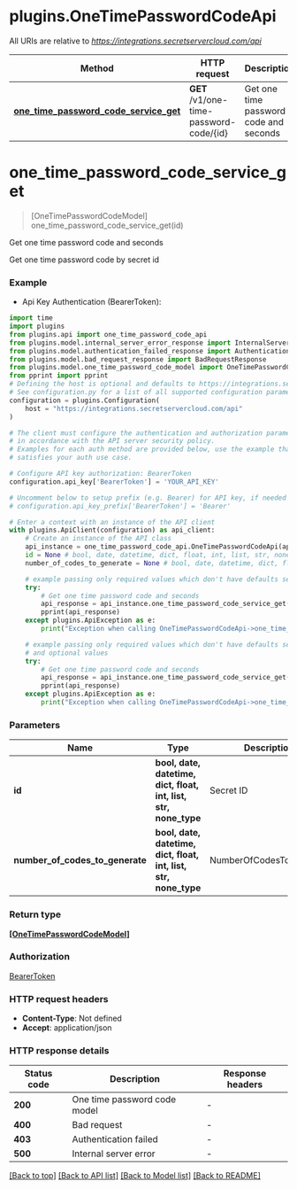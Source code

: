 # plugins.OneTimePasswordCodeApi

All URIs are relative to *https://integrations.secretservercloud.com/api*

Method | HTTP request | Description
------------- | ------------- | -------------
[**one_time_password_code_service_get**](OneTimePasswordCodeApi.md#one_time_password_code_service_get) | **GET** /v1/one-time-password-code/{id} | Get one time password code and seconds


# **one_time_password_code_service_get**
> [OneTimePasswordCodeModel] one_time_password_code_service_get(id)

Get one time password code and seconds

Get one time password code by secret id

### Example

* Api Key Authentication (BearerToken):

```python
import time
import plugins
from plugins.api import one_time_password_code_api
from plugins.model.internal_server_error_response import InternalServerErrorResponse
from plugins.model.authentication_failed_response import AuthenticationFailedResponse
from plugins.model.bad_request_response import BadRequestResponse
from plugins.model.one_time_password_code_model import OneTimePasswordCodeModel
from pprint import pprint
# Defining the host is optional and defaults to https://integrations.secretservercloud.com/api
# See configuration.py for a list of all supported configuration parameters.
configuration = plugins.Configuration(
    host = "https://integrations.secretservercloud.com/api"
)

# The client must configure the authentication and authorization parameters
# in accordance with the API server security policy.
# Examples for each auth method are provided below, use the example that
# satisfies your auth use case.

# Configure API key authorization: BearerToken
configuration.api_key['BearerToken'] = 'YOUR_API_KEY'

# Uncomment below to setup prefix (e.g. Bearer) for API key, if needed
# configuration.api_key_prefix['BearerToken'] = 'Bearer'

# Enter a context with an instance of the API client
with plugins.ApiClient(configuration) as api_client:
    # Create an instance of the API class
    api_instance = one_time_password_code_api.OneTimePasswordCodeApi(api_client)
    id = None # bool, date, datetime, dict, float, int, list, str, none_type | Secret ID
    number_of_codes_to_generate = None # bool, date, datetime, dict, float, int, list, str, none_type | NumberOfCodesToGenerate (optional)

    # example passing only required values which don't have defaults set
    try:
        # Get one time password code and seconds
        api_response = api_instance.one_time_password_code_service_get(id)
        pprint(api_response)
    except plugins.ApiException as e:
        print("Exception when calling OneTimePasswordCodeApi->one_time_password_code_service_get: %s\n" % e)

    # example passing only required values which don't have defaults set
    # and optional values
    try:
        # Get one time password code and seconds
        api_response = api_instance.one_time_password_code_service_get(id, number_of_codes_to_generate=number_of_codes_to_generate)
        pprint(api_response)
    except plugins.ApiException as e:
        print("Exception when calling OneTimePasswordCodeApi->one_time_password_code_service_get: %s\n" % e)
```


### Parameters

Name | Type | Description  | Notes
------------- | ------------- | ------------- | -------------
 **id** | **bool, date, datetime, dict, float, int, list, str, none_type**| Secret ID |
 **number_of_codes_to_generate** | **bool, date, datetime, dict, float, int, list, str, none_type**| NumberOfCodesToGenerate | [optional]

### Return type

[**[OneTimePasswordCodeModel]**](OneTimePasswordCodeModel.md)

### Authorization

[BearerToken](../README.md#BearerToken)

### HTTP request headers

 - **Content-Type**: Not defined
 - **Accept**: application/json


### HTTP response details

| Status code | Description | Response headers |
|-------------|-------------|------------------|
**200** | One time password code model |  -  |
**400** | Bad request |  -  |
**403** | Authentication failed |  -  |
**500** | Internal server error |  -  |

[[Back to top]](#) [[Back to API list]](../README.md#documentation-for-api-endpoints) [[Back to Model list]](../README.md#documentation-for-models) [[Back to README]](../README.md)

